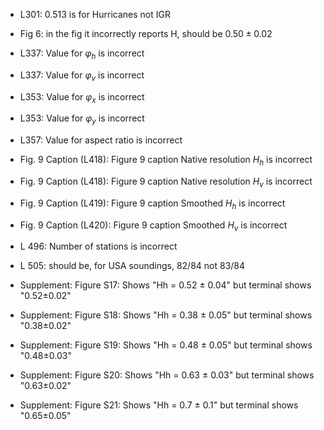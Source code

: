 - L301: 0.513 is for Hurricanes not IGR

- Fig 6: in the fig it incorrectly reports H, should be $0.50 \pm 0.02$

- L337: Value for $\varphi_h$ is incorrect

- L337: Value for $\varphi_v$ is incorrect

- L353: Value for $\varphi_x$ is incorrect

- L353: Value for $\varphi_y$ is incorrect

- L357: Value for aspect ratio is incorrect

- Fig. 9 Caption (L418): Figure 9 caption Native resolution $H_h$ is incorrect

- Fig. 9 Caption (L418): Figure 9 caption Native resolution $H_v$ is incorrect

- Fig. 9 Caption (L419): Figure 9 caption Smoothed $H_h$ is incorrect

- Fig. 9 Caption (L420): Figure 9 caption Smoothed $H_v$ is incorrect

- L 496: Number of stations is incorrect

- L 505: should be, for USA soundings, 82/84 not 83/84

- Supplement: Figure S17: Shows "Hh = 0.52 ± 0.04" but terminal shows "0.52±0.02"

- Supplement: Figure S18: Shows "Hh = 0.38 ± 0.05" but terminal shows "0.38±0.02"

- Supplement: Figure S19: Shows "Hh = 0.48 ± 0.05" but terminal shows "0.48±0.03"

- Supplement: Figure S20: Shows "Hh = 0.63 ± 0.03" but terminal shows "0.63±0.02"

- Supplement: Figure S21: Shows "Hh = 0.7 ± 0.1" but terminal shows "0.65±0.05"
